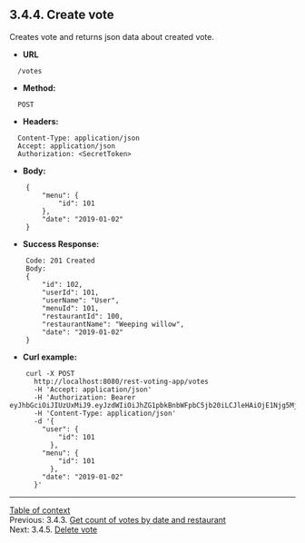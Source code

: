 **3.4.4. Create vote**
----
Creates vote and returns json data about created vote.
* **URL** 
```
  /votes
```
* **Method:**
```
  POST
```
 
* **Headers:**
```
  Content-Type: application/json
  Accept: application/json
  Authorization: <SecretToken>
```
* **Body:**
```
    {
        "menu": {
            "id": 101
        },
        "date": "2019-01-02"
    }
```
* **Success Response:**
```
    Code: 201 Created
    Body:
    {
        "id": 102,
        "userId": 101,
        "userName": "User",
        "menuId": 101,
        "restaurantId": 100,
        "restaurantName": "Weeping willow",
        "date": "2019-01-02"
    }
``` 
* **Curl example:**
```
    curl -X POST 
      http://localhost:8080/rest-voting-app/votes 
      -H 'Accept: application/json' 
      -H 'Authorization: Bearer eyJhbGciOiJIUzUxMiJ9.eyJzdWIiOiJhZG1pbkBnbWFpbC5jb20iLCJleHAiOjE1Njg5MjU4OTV9.Trn9KM4bCwsAuDgcBXVse2YfJQLMt1WForcmulG4T9KkKe5eAFqofUUUqikdU6H_nrebDC5lKiZn8vulFNyHzw'
      -H 'Content-Type: application/json' 
      -d '{
    	"user": {
    		"id": 101
    	  },
    	"menu": {
    		"id": 101
    	  },
        "date": "2019-01-02"
      }'
```
----
[Table of context](api.md) \
Previous: 3.4.3. [Get count of votes by date and restaurant](3_4_3.md) \
Next: 3.4.5. [Delete vote](3_4_5.md)